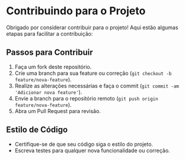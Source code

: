 # Contribuindo para o Projeto

Obrigado por considerar contribuir para o projeto! Aqui estão algumas etapas para facilitar a contribuição:

## Passos para Contribuir

1. Faça um fork deste repositório.
2. Crie uma branch para sua feature ou correção (`git checkout -b feature/nova-feature`).
3. Realize as alterações necessárias e faça o commit (`git commit -am 'Adicionar nova feature'`).
4. Envie a branch para o repositório remoto (`git push origin feature/nova-feature`).
5. Abra um Pull Request para revisão.

## Estilo de Código

- Certifique-se de que seu código siga o estilo do projeto.
- Escreva testes para qualquer nova funcionalidade ou correção.
